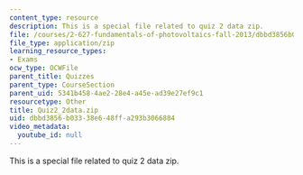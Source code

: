 ```yaml
---
content_type: resource
description: This is a special file related to quiz 2 data zip.
file: /courses/2-627-fundamentals-of-photovoltaics-fall-2013/dbbd3856b03338e648ffa293b3066884_Quiz2_2data.zip
file_type: application/zip
learning_resource_types:
- Exams
ocw_type: OCWFile
parent_title: Quizzes
parent_type: CourseSection
parent_uid: 5341b458-4ae2-28e4-a45e-ad39e27ef9c1
resourcetype: Other
title: Quiz2_2data.zip
uid: dbbd3856-b033-38e6-48ff-a293b3066884
video_metadata:
  youtube_id: null
---
```

This is a special file related to quiz 2 data zip.

